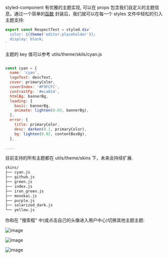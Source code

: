

styled-component 有优雅的主题实现, 可以在 props 包含我们自定义的主题信息。通过一个简单的[函数](https://github.com/coderplanets/coderplanets_web/blob/dev/utils/themes/index.js#L25) 封装后，我们就可以在每一个 styles 文件中轻松的引入主题支持: 

```js
export const RespectText = styled.div`
  color: ${theme('editor.placeholder')};
  display: block;
`
```
主题的 key 值可以参考 utils/theme/skils/cyan.js 

```js

const cyan = {
  name: 'cyan',
  logoText: descText,
  cover: primaryColor,
  coverIndex: '#F9FCFC',
  contrastFg: '#eca014',
  htmlBg: bannerBg,
  loading: {
    basic: bannerBg,
    animate: lighten(0.03, bannerBg),
  },
  error: {
    title: primaryColor,
    desc: darken(0.1, primaryColor),
    bg: lighten(0.02, contentBoxBg),
  },

....

```

目前支持的所有主题都在 utils/theme/skins 下，未来会持续扩展.

```bash
skins/
├── cyan.js
├── github.js
├── green.js
├── index.js
├── iron_green.js
├── monokai.js
├── purple.js
├── solarized_dark.js
└── yellow.js
```

你和在 "搜索框" 中(或点击自己的头像进入用户中心)切换其他主题主题: 


![image](https://user-images.githubusercontent.com/6184465/51956903-69c03d00-2484-11e9-9c2a-b8ae844b5b3f.png)

![image](https://user-images.githubusercontent.com/6184465/51957049-fc60dc00-2484-11e9-89cf-ca3f56b07c34.png)

![image](https://user-images.githubusercontent.com/6184465/51956956-a2f8ad00-2484-11e9-9546-e73a75d9fb5f.png)

